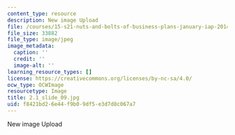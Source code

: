 ```yaml
---
content_type: resource
description: New image Upload
file: /courses/15-s21-nuts-and-bolts-of-business-plans-january-iap-2014/f8421bd26e44f9b09df5e3d7d8c067a7_2.1_slide_09.jpg
file_size: 33882
file_type: image/jpeg
image_metadata:
  caption: ''
  credit: ''
  image-alt: ''
learning_resource_types: []
license: https://creativecommons.org/licenses/by-nc-sa/4.0/
ocw_type: OCWImage
resourcetype: Image
title: 2.1_slide_09.jpg
uid: f8421bd2-6e44-f9b0-9df5-e3d7d8c067a7
---
```

New image Upload